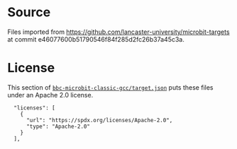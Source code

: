 # Source

Files imported from https://github.com/lancaster-university/microbit-targets
at commit e46077600b51790546f84f285d2fc26b37a45c3a.

# License

This section of [`bbc-microbit-classic-gcc/target.json`](
https://github.com/lancaster-university/microbit-targets/blob/e46077600b51790546f84f285d2fc26b37a45c3a/bbc-microbit-classic-gcc/target.json)
puts these files under an Apache 2.0 license.

```
  "licenses": [
    {
      "url": "https://spdx.org/licenses/Apache-2.0",
      "type": "Apache-2.0"
    }
  ],
```
